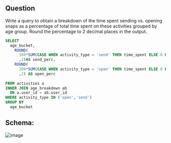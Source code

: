 ## Question

Write a query to obtain a breakdown of the time spent sending vs. opening snaps as a percentage of total time spent on these activities grouped by age group. Round the percentage to 2 decimal places in the output.


````SQL
SELECT 
  age_bucket,
    ROUND(
      100*SUM(CASE WHEN activity_type = 'send' THEN time_spent ELSE 0 END) / SUM(time_spent)
      ,2)AS send_perc,
    ROUND(
      100*SUM(CASE WHEN activity_type = 'open' THEN time_spent ELSE 0 END) / SUM(time_spent)
      ,2) AS open_perc
  
FROM activities a 
INNER JOIN age_breakdown ab
  ON a.user_id = ab.user_id
WHERE activity_type IN ('open','send')
GROUP BY 
  age_bucket
````

## Schema: 

![image](https://github.com/karansinghuc/SQL/assets/140108687/3ad63f45-9a96-4a83-97f3-43a83f194278)
